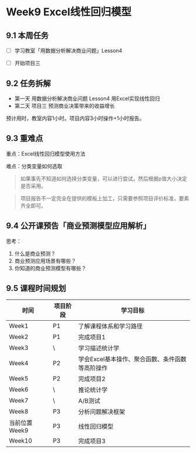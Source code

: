 # Week9 Excel线性回归模型

## 9.1 本周任务

  - [ ] 学习教室「用数据分析解决商业问题」Lesson4
  - [ ] 开始项目三


## 9.2 任务拆解
- 第一天 用数据分析解决商业问题 Lesson4 用Excel实现线性回归
- 第二天 项目三 预测商业决策带来的收益增长

预计用时，教室内容1小时。项目内容3小时操作+1小时报告。

## 9.3 重难点

重点：Excel线性回归模型使用方法

难点：分类变量如何选取

> 如果事先不知道如何选择分类变量，可以进行尝试，然后根据p值大小决定是否采用。

> 项目报告不一定完全在提供的模板上加工，只需要参照项目评价标准，要素齐全即可。



## 9.4 公开课预告「商业预测模型应用解析」
思考：

1. 什么是商业预测？
2. 商业预测应用场景有哪些？
3. 你知道的商业预测模型有哪些？

## 9.5 课程时间规划

时间|项目阶段|学习目标
---|---|---
Week1| P1|了解课程体系和学习路径
Week2|P1|完成项目1
Week3|\ |学习描述统计学
Week4|P2|学会Excel基本操作、聚合函数、条件函数等高阶操作
Week5|P2|完成项目2
Week6|\ |推论统计学
Week7|\ |A/B测试
Week8|P3|分析问题解决框架
当前位置Week9|P3|线性回归模型
Week10|P3|完成项目3
